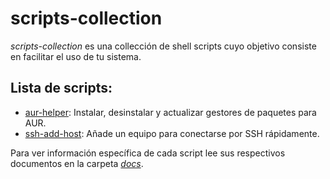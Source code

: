 # scripts-collection
*scripts-collection* es una collección de shell scripts cuyo objetivo consiste en facilitar el uso de tu sistema.

## Lista de scripts:
- [aur-helper](/scripts/aur-helper):  Instalar, desinstalar y actualizar gestores de paquetes para AUR.
- [ssh-add-host](/scripts/ssh-add-host): Añade un equipo para conectarse por SSH rápidamente.

Para ver información específica de cada script lee sus respectivos documentos en la carpeta [*docs*](/docs).